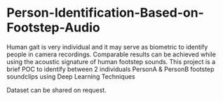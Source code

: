 # Person-Identification-Based-on-Footstep-Audio
Human gait is very individual and it may serve as biometric to identify people in camera recordings. Comparable results can be achieved while using the acoustic signature of human footstep sounds. This project is a brief POC to identify between 2 individuals PersonA &amp; PersonB footstep soundclips using Deep Learning Techniques

Dataset can be shared on request.
